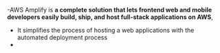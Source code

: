 -AWS Amplify is **a complete solution that lets frontend web and mobile developers easily build, ship, and host full-stack applications on AWS**,
- It simplifies the process of hosting a web applications with the automated deployment process
- 